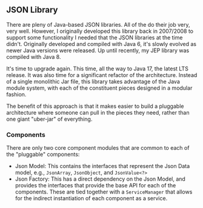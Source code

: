 ## JSON Library

There are pleny of Java-based JSON libraries.  All of the do their job very, very well.  However, I originally developed this library back in 2007/2008 to support some functionality I needed that the JSON libraries at the time didn't.  Originally developed and compiled with Java 6, it's slowly evolved as newer Java versions were released.  Up until recently, my JEP library was compiled with Java 8.

It's time to upgrade again.  This time, all the way to Java 17, the latest LTS release.  It was also time for a significant refactor of the architecture.  Instead of a single monolithic Jar file, this library takes advantage of the Java module system, with each of the constituent pieces designed in a modular fashion.

The benefit of this approach is that it makes easier to build a pluggable architecture where someone can pull in the pieces they need, rather than one giant "uber-jar" of everything.

### Components

There are only two core component modules that are common to each of the "pluggable" components:

- Json Model:  This contains the interfaces that represent the Json Data model, e.g., `JsonArray`, `JsonObject`, and `JsonValue<?>`
- Json Factory:  This has a direct dependency on the Json Model, and provides the interfaces that provide the base API for each of the components.  These are tied together with a `ServiceManager` that allows for the indirect instantiation of each component as a service.


